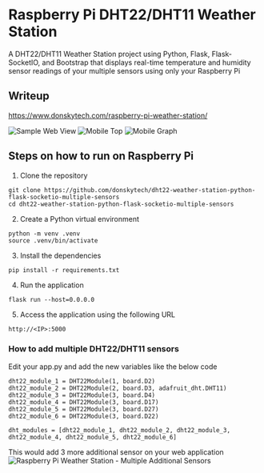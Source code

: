 # Raspberry Pi DHT22/DHT11 Weather Station 
A DHT22/DHT11 Weather Station project using Python, Flask, Flask-SocketIO, and Bootstrap that displays real-time temperature and humidity sensor readings of your multiple sensors using only your Raspberry Pi
  
## Writeup
https://www.donskytech.com/raspberry-pi-weather-station/
  

![Sample Web View](https://github.com/donskytech/dht22-weather-station-python-flask-socketio-multiple-sensors/assets/69466026/649ef360-7f5c-4983-a5e1-af7a177cdbf8)
![Mobile Top](https://github.com/donskytech/dht22-weather-station-python-flask-socketio-multiple-sensors/assets/69466026/75d604b5-0c10-4f32-9106-6bc1e349173c)
![Mobile Graph](https://github.com/donskytech/dht22-weather-station-python-flask-socketio-multiple-sensors/assets/69466026/d95668d6-e2e7-4be7-bfb9-b8aeb5b9bf66)

## Steps on how to run on Raspberry Pi
1. Clone the repository
```
git clone https://github.com/donskytech/dht22-weather-station-python-flask-socketio-multiple-sensors
cd dht22-weather-station-python-flask-socketio-multiple-sensors
```
2. Create a Python virtual environment
```
python -m venv .venv
source .venv/bin/activate
```
3. Install the dependencies
```
pip install -r requirements.txt
```

4. Run the application
```
flask run --host=0.0.0.0
```
5. Access the application using the following URL
```
http://<IP>:5000
```
### How to add multiple DHT22/DHT11 sensors
Edit your app.py and add the new variables like the below code
  
```
dht22_module_1 = DHT22Module(1, board.D2)
dht22_module_2 = DHT22Module(2, board.D3, adafruit_dht.DHT11)
dht22_module_3 = DHT22Module(3, board.D4)
dht22_module_4 = DHT22Module(3, board.D17)
dht22_module_5 = DHT22Module(3, board.D27)
dht22_module_6 = DHT22Module(3, board.D22)

dht_modules = [dht22_module_1, dht22_module_2, dht22_module_3, dht22_module_4, dht22_module_5, dht22_module_6]
```
This would add 3 more additional sensor on your web application  
![Raspberry Pi Weather Station - Multiple Additional Sensors](https://github.com/donskytech/dht22-weather-station-python-flask-socketio-multiple-sensors/assets/69466026/178dd7b6-92c0-4bf7-b08b-d8e92d8490f0)
